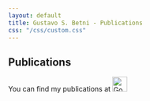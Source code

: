 ```yaml
---
layout: default
title: Gustavo S. Betni - Publications
css: "/css/custom.css"
---
```

<div class="container font-16">
  <h2>Publications</h2>


You can find my publications at <a href="https://scholar.google.ca/citations?user=ap6nTY0AAAAJ&hl=en" target="_blank"><img src="img/GoogleScholar.jpg" alt="Google Scholar" height="30"></a>
